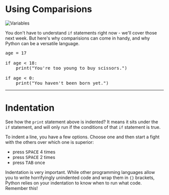 # Using Comparisions

![Variables](./assets/ifelse.png)<br>

You don't have to understand `if` statements right now - we'll cover those next week. But here's why comparisions can come in handy, and why Python can be a versatile language.

<pre class="file" data-filename="week1.py" data-target="replace">
age = 17

if age < 18: 
    print("You're too young to buy scissors.")

if age < 0: 
    print("You haven't been born yet.")
</pre>

<hr>

# Indentation

See how the `print` statement above is indented? It means it sits under the `if` statement, and will only run if the conditions of that `if` statement is true.

To indent a line, you have a few options. Choose one and then start a fight with the others over which one is superior:

- press <kbd>SPACE</kbd> 4 times
- press <kbd>SPACE</kbd> 2 times
- press <kbd>TAB</kbd> once

Indentation is very important. While other programming languages allow you to write horrifyingly unindented code and wrap them in ```{}``` brackets, Python relies on your indentation to know when to run what code. Remember this!
